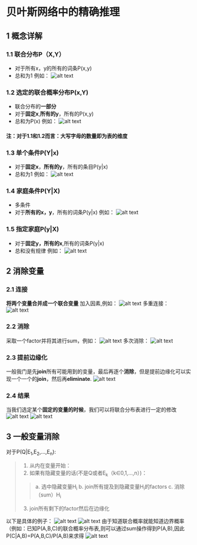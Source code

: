 # 贝叶斯网络中的精确推理
## 1 概念详解
### 1.1 联合分布P（X,Y）
- 对于所有x，y的所有的词条P(x,y)
- 总和为1
例如：
![alt text](./img/image-70.png)
### 1.2 选定的联合概率分布P(x,Y)
- 联合分布的**一部分**
- 对于**固定x**,**所有的y**，所有的P(x,y)
- 总和为P(x)
例如：
![alt text](./img/image-69.png)

#### 注：对于1.1和1.2而言：**大写字母的数量即为表的维度**
### 1.3 单个条件P(Y|x)
- 对于**固定x**，**所有的y**，所有的条目P(y|x)
- 总和为1
例如：
![alt text](./img/image-71.png)
### 1.4 家庭条件P(Y|X)
- 多条件
- 对于**所有的x，y**，所有的词条P(y|x)
例如：
![alt text](./img/image-72.png)
### 1.5 指定家庭P(y|X)
- 对于**固定y，所有的x**,所有的词条P(y|x)
- 总和没有规律
例如：
![alt text](./img/image-73.png)
## 2 消除变量
### 2.1 连接
**将两个变量合并成一个联合变量**
加入因素,例如：
![alt text](./img/image-74.png)
多重连接：
![alt text](./img/image-75.png)
### 2.2 消除
采取一个factor并将其进行sum，例如：
![alt text](./img/image-76.png)
多次消除：
![alt text](./img/image-78.png)
### 2.3 提前边缘化
一般我门是先**join**所有可能用到的变量，最后再逐个**消除**，但是提前边缘化可以实现一个一个的**join**，然后再**eliminate**.
![alt text](./img/image-79.png)
### 2.4 结果
当我们选定某个**固定的变量的时候**，我们可以将联合分布表进行一定的修改
![alt text](./img/image-80.png)
![alt text](./img/image-81.png)
## 3 一般变量消除
对于P(Q|E<SUB>1</SUB>,E<SUB>2</SUB>,...,E<SUB>n</SUB>):
> 1. 从内在变量开始：
> 2. 如果有隐藏变量的话(不是Q或者E<SUB>k</SUB>（k∈0,1,...,n）)：
> > a. 选中隐藏变量H<sub>i</sub>
> > b. join所有提及到隐藏变量H<sub>i</sub>的factors
> > c. 消除（sum）H<sub>i</sub>
> 3. join所有剩下的factor然后在边缘化

以下是具体的例子：
![alt text](./img/image-82.png)
![alt text](./img/image-83.png)
由于知道联合概率就能知道边界概率（例如：已知P(A,B,C)的联合概率分布表,则可以通过sum操作得到P(A,B),因此P(C|A,B)=P(A,B,C)/P(A,B)来求得
![alt text](./img/image-84.png)